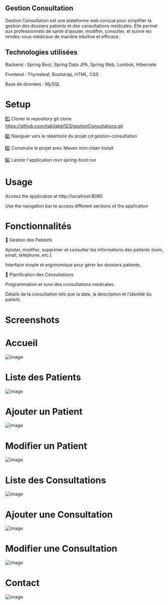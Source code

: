 ## Gestion Consultation
Gestion Consultation est une plateforme web conçue pour simplifier la gestion des dossiers patients et des consultations médicales. Elle permet aux professionnels de santé d'ajouter, modifier, consulter, et suivre les rendez-vous médicaux de manière intuitive et efficace.

## Technologies utilisées
Backend : Spring Boot, Spring Data JPA, Spring Web, Lombok, Hibernate

Frontend : Thymeleaf, Bootstrap, HTML, CSS

Base de données : MySQL


# Setup

1️⃣ Cloner le repository
git clone https://github.com/nabilabel123/gestionConsultations.git

2️⃣ Naviguer vers le répertoire du projet
cd gestion-consultation

3️⃣ Construire le projet avec Maven
mvn clean install

4️⃣ Lancer l'application
mvn spring-boot:run

# Usage
Access the application at http://localhost:8080

Use the navigation bar to access different sections of the application

# Fonctionnalités

💼 Gestion des Patients

Ajouter, modifier, supprimer et consulter les informations des patients (nom, email, téléphone, etc.).

Interface simple et ergonomique pour gérer les dossiers patients.

📅 Planification des Consultations

Programmation et suivi des consultations médicales.

Détails de la consultation tels que la date, la description et l’identité du patient.

# Screenshots

# Accueil
![image](https://github.com/user-attachments/assets/5a26f248-944d-470b-aea3-ea529a7a6665)

# Liste des Patients
![image](https://github.com/user-attachments/assets/22c35a97-1470-455f-955c-966a112bcf8a)

# Ajouter un Patient
![image](https://github.com/user-attachments/assets/37a1cf19-defa-4154-bfa7-1cb419ebf8a3)

# Modifier un Patient
![image](https://github.com/user-attachments/assets/12ac33e0-6ddf-46f4-80f5-7f241df2c67f)

# Liste des Consultations
![image](https://github.com/user-attachments/assets/5edd9f20-7d3e-40a9-8dc5-16de9a3c3d0e)

# Ajouter une Consultation
![image](https://github.com/user-attachments/assets/a918fc5c-3873-454f-9d23-ed4306d8bd46)

# Modifier une Consultation
![image](https://github.com/user-attachments/assets/979618e7-0ba7-429a-b801-fcef23233e5b)

# Contact
![image](https://github.com/user-attachments/assets/746adbb0-5760-4123-be1b-ef3f3289dada)







